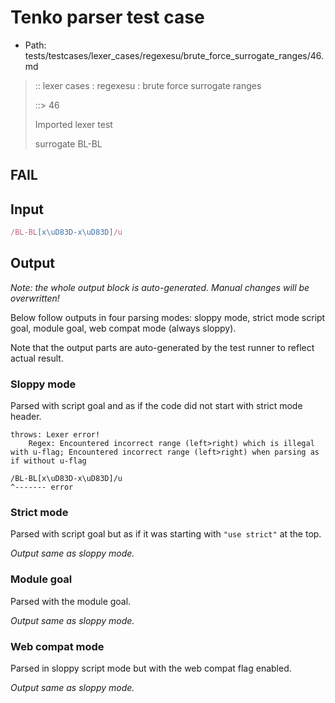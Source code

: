 # Tenko parser test case

- Path: tests/testcases/lexer_cases/regexesu/brute_force_surrogate_ranges/46.md

> :: lexer cases : regexesu : brute force surrogate ranges
>
> ::> 46
>
> Imported lexer test
>
> surrogate BL-BL

## FAIL

## Input

`````js
/BL-BL[x\uD83D-x\uD83D]/u
`````

## Output

_Note: the whole output block is auto-generated. Manual changes will be overwritten!_

Below follow outputs in four parsing modes: sloppy mode, strict mode script goal, module goal, web compat mode (always sloppy).

Note that the output parts are auto-generated by the test runner to reflect actual result.

### Sloppy mode

Parsed with script goal and as if the code did not start with strict mode header.

`````
throws: Lexer error!
    Regex: Encountered incorrect range (left>right) which is illegal with u-flag; Encountered incorrect range (left>right) when parsing as if without u-flag

/BL-BL[x\uD83D-x\uD83D]/u
^------- error
`````

### Strict mode

Parsed with script goal but as if it was starting with `"use strict"` at the top.

_Output same as sloppy mode._

### Module goal

Parsed with the module goal.

_Output same as sloppy mode._

### Web compat mode

Parsed in sloppy script mode but with the web compat flag enabled.

_Output same as sloppy mode._
